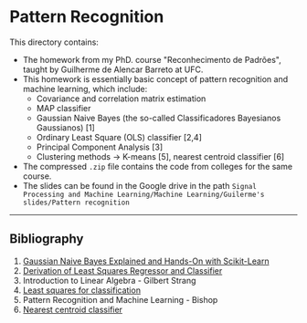 # Pattern Recognition

This directory contains:
- The homework from my PhD. course "Reconhecimento de Padrões", taught by Guilherme de Alencar Barreto at UFC.
- This homework is essentially basic concept of pattern recognition and machine learning, which include:
    - Covariance and correlation matrix estimation
    - MAP classifier
    - Gaussian Naive Bayes (the so-called Classificadores Bayesianos Gaussianos) [1]
    - Ordinary Least Square (OLS) classifier [2,4]
    - Principal Component Analysis [3]
    - Clustering methods -> K-means [5], nearest centroid classifier [6]
- The compressed `.zip` file contains the code from colleges for the same course.
- The slides can be found in the Google drive in the path `Signal Processing and Machine Learning/Machine Learning/Guilerme's slides/Pattern recognition`

---
## Bibliography

1. [Gaussian Naive Bayes Explained and Hands-On with Scikit-Learn](https://pub.towardsai.net/gaussian-naive-bayes-explained-and-hands-on-with-scikit-learn-4183b8cb0e4c)
1. [Derivation of Least Squares Regressor and Classifier](https://towardsdatascience.com/derivation-of-least-squares-regressor-and-classifier-708be1358fe9?gi=e125c07c46de)
1. Introduction to Linear Algebra - Gilbert Strang
1. [Least squares for classification](https://notesonai.com/Least+squares+for+classification)
1. Pattern Recognition and Machine Learning - Bishop
1. [Nearest centroid classifier](https://en.wikipedia.org/wiki/Nearest_centroid_classifier#:~:text=In%20machine%20learning%2C%20a%20nearest,is%20closest%20to%20the%20observation)